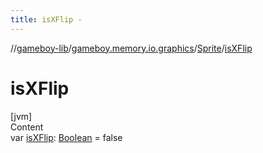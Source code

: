 ```yaml
---
title: isXFlip -
---
```

//[gameboy-lib](../../index.md)/[gameboy.memory.io.graphics](../index.md)/[Sprite](index.md)/[isXFlip](is-x-flip.md)



# isXFlip  
[jvm]  
Content  
var [isXFlip](is-x-flip.md): [Boolean](https://kotlinlang.org/api/latest/jvm/stdlib/kotlin/-boolean/index.html) = false  



